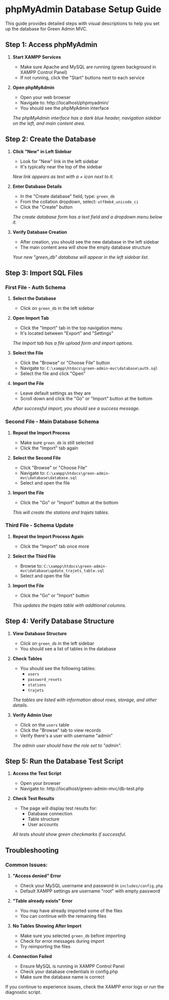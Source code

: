 # phpMyAdmin Database Setup Guide

This guide provides detailed steps with visual descriptions to help you set up the database for Green Admin MVC.

## Step 1: Access phpMyAdmin

1. **Start XAMPP Services**
   - Make sure Apache and MySQL are running (green background in XAMPP Control Panel)
   - If not running, click the "Start" buttons next to each service

2. **Open phpMyAdmin**
   - Open your web browser
   - Navigate to: http://localhost/phpmyadmin/
   - You should see the phpMyAdmin interface
   
   *The phpMyAdmin interface has a dark blue header, navigation sidebar on the left, and main content area.*

## Step 2: Create the Database

1. **Click "New" in Left Sidebar**
   - Look for "New" link in the left sidebar
   - It's typically near the top of the sidebar
   
   *New link appears as text with a + icon next to it.*

2. **Enter Database Details**
   - In the "Create database" field, type: `green_db`
   - From the collation dropdown, select: `utf8mb4_unicode_ci`
   - Click the "Create" button
   
   *The create database form has a text field and a dropdown menu below it.*

3. **Verify Database Creation**
   - After creation, you should see the new database in the left sidebar
   - The main content area will show the empty database structure
   
   *Your new "green_db" database will appear in the left sidebar list.*

## Step 3: Import SQL Files

### First File - Auth Schema

1. **Select the Database**
   - Click on `green_db` in the left sidebar
   
2. **Open Import Tab**
   - Click the "Import" tab in the top navigation menu
   - It's located between "Export" and "Settings"
   
   *The Import tab has a file upload form and import options.*

3. **Select the File**
   - Click the "Browse" or "Choose File" button
   - Navigate to: `C:\xampp\htdocs\green-admin-mvc\database\auth.sql`
   - Select the file and click "Open"
   
4. **Import the File**
   - Leave default settings as they are
   - Scroll down and click the "Go" or "Import" button at the bottom
   
   *After successful import, you should see a success message.*

### Second File - Main Database Schema

1. **Repeat the Import Process**
   - Make sure `green_db` is still selected
   - Click the "Import" tab again
   
2. **Select the Second File**
   - Click "Browse" or "Choose File"
   - Navigate to: `C:\xampp\htdocs\green-admin-mvc\database\database.sql`
   - Select and open the file
   
3. **Import the File**
   - Click the "Go" or "Import" button at the bottom
   
   *This will create the stations and trajets tables.*

### Third File - Schema Update

1. **Repeat the Import Process Again**
   - Click the "Import" tab once more
   
2. **Select the Third File**
   - Browse to: `C:\xampp\htdocs\green-admin-mvc\database\update_trajets_table.sql`
   - Select and open the file
   
3. **Import the File**
   - Click the "Go" or "Import" button
   
   *This updates the trajets table with additional columns.*

## Step 4: Verify Database Structure

1. **View Database Structure**
   - Click on `green_db` in the left sidebar
   - You should see a list of tables in the database
   
2. **Check Tables**
   - You should see the following tables:
     * `users`
     * `password_resets`
     * `stations`
     * `trajets`
   
   *The tables are listed with information about rows, storage, and other details.*

3. **Verify Admin User**
   - Click on the `users` table
   - Click the "Browse" tab to view records
   - Verify there's a user with username "admin"
   
   *The admin user should have the role set to "admin".*

## Step 5: Run the Database Test Script

1. **Access the Test Script**
   - Open your browser
   - Navigate to: http://localhost/green-admin-mvc/db-test.php
   
2. **Check Test Results**
   - The page will display test results for:
     * Database connection
     * Table structure
     * User accounts
   
   *All tests should show green checkmarks if successful.*

## Troubleshooting

### Common Issues:

1. **"Access denied" Error**
   - Check your MySQL username and password in `includes/config.php`
   - Default XAMPP settings are username "root" with empty password

2. **"Table already exists" Error**
   - You may have already imported some of the files
   - You can continue with the remaining files

3. **No Tables Showing After Import**
   - Make sure you selected `green_db` before importing
   - Check for error messages during import
   - Try reimporting the files

4. **Connection Failed**
   - Ensure MySQL is running in XAMPP Control Panel
   - Check your database credentials in config.php
   - Make sure the database name is correct

If you continue to experience issues, check the XAMPP error logs or run the diagnostic script.

